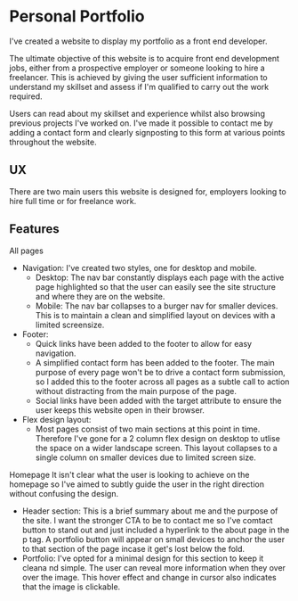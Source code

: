# Personal Portfolio
I've created a website to display my portfolio as a front end developer. 

The ultimate objective of this website is to acquire front end development jobs, either from a prospective employer or someone looking to hire a freelancer. This is achieved by giving the user sufficient information to understand my skillset and assess if I'm qualified to carry out the work required.

Users can read about my skillset and experience whilst also browsing previous projects I've worked on. I've made it possible to contact me by adding a contact form and clearly signposting to this form at various points throughout the website.

## UX
There are two main users this website is designed for, employers looking to hire full time or for freelance work. 

## Features

All pages
- Navigation: I've created two styles, one for desktop and mobile. 
    - Desktop: The nav bar constantly displays each page with the active page highlighted so that the user can easily see the site structure and where they are on the website.
    - Mobile: The nav bar collapses to a burger nav for smaller devices. This is to maintain a clean and simplified layout on devices with a limited screensize.
- Footer: 
    - Quick links have been added to the footer to allow for easy navigation. 
    - A simplified contact form has been added to the footer. The main purpose of every page won't be to drive a contact form submission, so I added this to the footer across all pages as a subtle call to action without distracting from the main purpose of the page.
    - Social links have been added with the target attribute to ensure the user keeps this website open in their browser.
- Flex design layout:
    - Most pages consist of two main sections at this point in time. Therefore I've gone for a 2 column flex design on desktop to utlise the space on a wider landscape screen. This layout collapses to a single column on smaller devices due to limited screen size.

Homepage
It isn't clear what the user is looking to achieve on the homepage so I've aimed to subtly guide the user in the right direction without confusing the design.
- Header section: This is a brief summary about me and the purpose of the site. I want the stronger CTA to be to contact me so I've comtact button to stand out and just included a hyperlink to the about page in the p tag. A portfolio button will appear on small devices to anchor the user to that section of the page incase it get's lost below the fold.
- Portfolio: I've opted for a minimal design for this section to keep it cleana nd simple. The user can reveal more information when they over over the image. This hover effect and change in cursor also indicates that the image is clickable.





